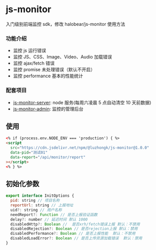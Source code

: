# js-monitor

入门级别前端监控 sdk，修改 halobear/js-monitor 使用方法

### 功能介绍

- 监控 js 运行错误
- 监控 JS、CSS、Image、Video、Audio 加载错误
- 监控 ajax/fetch 错误
- 监控 promise 未处理错误（默认不开启）
- 监控 performance 基本的性能统计

### 配套项目

- [js-monitor-server](https://github.com/halobear/js-monitor-server): node 服务(每周六凌晨 5 点自动清空 10 天前数据)
- [js-monitor-admin](https://github.com/halobear/js-monitor-admin): 监控的管理后台

## 使用

```html
<% if (process.env.NODE_ENV === 'production') { %>
<script
  src="https://cdn.jsdelivr.net/npm/@luzhongk/js-monitor@1.0.0"
  data-pid="测试01"
  data-report="/api/monitor/report"
></script>
<% } %>
```

## 初始化参数

```js
export interface InitOptions {
  pid: string // 项目名称
  reportUrl: string // 上报地址
  uid?: string // 用户名称
  needReport?: Function // 是否上报验证函数
  delay?: number // 延迟时间 默认 1000
  disabledHttp?: Boolean //  是否xrh/fetch错误上报 默认：不禁用
  disabledRejection?: Boolean // 是否rejection上报 默认：禁用
  disabledPerformance?: Boolean // 是否上报性能  默认：不禁用
  disabledLoadError?: Boolean // 是否上传资源加载错误  默认：禁用
}
```
